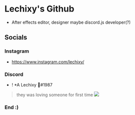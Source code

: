 # Lechixy's Github
- After effects editor, designer maybe discord.js developer(?)

## Socials
### Instagram
- https://www.instagram.com/lechixy/
### Discord
- ! *A Lechixy 🦋#1987

> they was loving someone for first time
![](https://www.denofgeek.com/wp-content/uploads/2021/07/Loki-Sylvie.jpg?fit=1200%2C675)


### End :)
